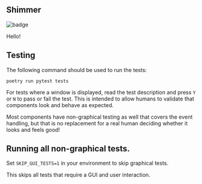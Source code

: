 Shimmer
-------

![badge](https://github.com/MartinHowarth/shimmer/workflows/Test/badge.svg)

Hello!

Testing
-------
The following command should be used to run the tests:

    poetry run pytest tests

For tests where a window is displayed, read the test description and
press `Y` or `N` to pass or fail the test. This is intended to allow humans
to validate that components look and behave as expected.

Most components have non-graphical testing as well that covers the event handling, 
but that is no replacement for a real human deciding whether it looks and feels good!

## Running all non-graphical tests.
Set `SKIP_GUI_TESTS=1` in your environment to skip graphical tests.

This skips all tests that require a GUI and user interaction.
